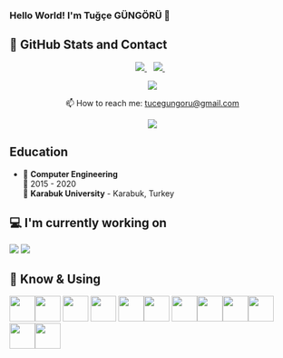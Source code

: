 ### Hello World! I'm Tuğçe GÜNGÖRÜ 👋



## 📌 GitHub Stats and Contact

<p align="center">
    <a href="https://www.linkedin.com/in/tu%C4%9F%C3%A7e-g%C3%BCng%C3%B6r%C3%BC-60a832144/">
    <img src="https://img.shields.io/badge/linkedin-%230077B5.svg?&style=for-the-badge&logo=linkedin&logoColor=white" />
  </a>&nbsp;&nbsp;
  <a href="https://twitter.com/tugcegungoru">
    <img src="https://img.shields.io/badge/twitter-%23E4405F.svg?&style=for-the-badge&logo=twitter&logoColor=white" />        
  </a>&nbsp;&nbsp;
</p>


<p align="center">
    <img  src="https://github-readme-stats.vercel.app/api?username=tugcegungoru&show_icons=true&count_private=true&hide=contribs,issue" />
</p>

<p align="center">
  📫 How to reach me: <a href='mailto:tucegungoru@gmail.com'>tucegungoru@gmail.com</a>
</p>
<p align="center">
    <a href="https://github.com/tugcegungoru/github-profile-views-counter">
        <img src="https://komarev.com/ghpvc/?username=tugcegungoru">
    </a>
</p>

## Education

- 📖 **Computer Engineering**\
📆 2015 - 2020\
📍 **Karabuk University** - Karabuk, Turkey


## 💻 I'm currently working on

<code><img src="https://www.vectorlogo.zone/logos/android/android-ar21.svg"></code>
<code><img src="https://www.vectorlogo.zone/logos/java/java-ar21.svg"></code>


## 🧠 Know & Using

<img src="https://www.vectorlogo.zone/logos/python/python-icon.svg" width="45" /><img 
src="https://www.vectorlogo.zone/logos/djangoproject/djangoproject-ar21.svg"  width="45" /> <img 
src="https://www.vectorlogo.zone/logos/java/java-icon.svg"  width="45" />   <img 
src="https://www.vectorlogo.zone/logos/wordpress/wordpress-icon.svg"  width="45" />  <img 
src="https://www.vectorlogo.zone/logos/firebase/firebase-icon.svg"  width="45" /><img 
src="https://www.vectorlogo.zone/logos/medium/medium-tile.svg"  width="45" />  <img 
src="https://www.vectorlogo.zone/logos/w3_html5/w3_html5-icon.svg" width="45" /><img 
src="https://www.vectorlogo.zone/logos/php/php-icon.svg" width="45" /><img 
src="https://www.vectorlogo.zone/logos/symfony/symfony-icon.svg" width="45" /><img 
src="https://www.vectorlogo.zone/logos/unity3d/unity3d-icon.svg" width="45" /><img 
src="https://www.vectorlogo.zone/logos/android/android-icon.svg" width="45" /><img
src="https://www.vectorlogo.zone/logos/springio/springio-icon.svg" width="45" />
